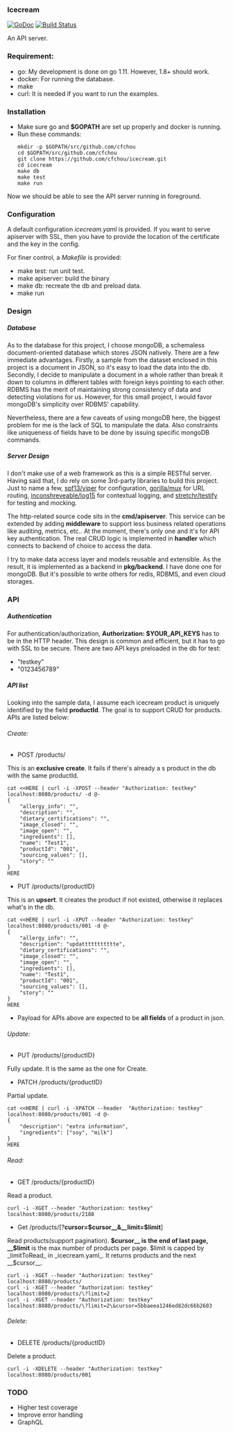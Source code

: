 ### Icecream
[![GoDoc](https://godoc.org/github.com/cfchou/icecream?status.svg)](https://godoc.org/github.com/cfchou/icecream)
[![Build Status](https://travis-ci.org/cfchou/icecream.png?branch=master)](https://travis-ci.org/cfchou/icecream)

An API server.

### Requirement:
- go: My development is done on go 1.11. However, 1.8+ should work.
- docker: For running the database.
- make 
- curl: It is needed if you want to run the examples.

### Installation

- Make sure go and __$GOPATH__ are set up properly and docker is running.
- Run these commands:
    ```
    mkdir -p $GOPATH/src/github.com/cfchou
    cd $GOPATH/src/github.com/cfchou
    git clone https://github.com/cfchou/icecream.git
    cd icecream
    make db
    make test
    make run
    ```
Now we should be able to see the API server running in foreground.


### Configuration

A default configuration _icecream.yaml_ is provided. If you want to serve apiserver with SSL, then you have to provide the location of the certificate and the key in the config. 

For finer control, a _Makefile_ is provided:
- make test: run unit test.
- make apiserver: build the binary 
- make db: recreate the db and preload data.
- make run


### Design

##### Database
As to the database for this project, I choose mongoDB, a schemaless document-oriented database which stores JSON natively. There are a few immediate advantages. Firstly, a sample from the dataset enclosed in this project is a document in JSON, so it's easy to load the data into the db. Secondly, I decide to manipulate a document in a whole rather than break it down to columns in different tables with foreign keys pointing to each other. RDBMS has the merit of maintaining strong consistency of data and detecting violations for us. However, for this small project, I would favor mongoDB's simplicity over RDBMS' capability.

Nevertheless, there are a few caveats of using mongoDB here, the biggest problem for me is the lack of SQL to manipulate the data. Also constraints like uniqueness of fields have to be done by issuing specific mongoDB commands.


##### Server Design
I don't make use of a web framework as this is a simple RESTful server. Having said that, I do rely on some 3rd-party libraries to build this project. Just to name a few, [spf13/viper](https://github.com/spf13/viper) for configuration, [gorilla/mux](http://www.gorillatoolkit.org/pkg/mux) for URL routing, [inconshreveable/log15](https://github.com/inconshreveable/log15) for contextual logging, and [stretchr/testify](https://github.com/stretchr/testify) for testing and mocking.

The http-related source code sits in the __cmd/apiserver__. This service can be extended by adding __middleware__ to support less business related operations like auditing, metrics, etc.. At the moment, there's only one and it's for API key authentication. The real CRUD logic is implemented in __handler__ which connects to backend of choice to access the data.

I try to make data access layer and models reusable and extensible. As the result, it is implemented as a backend in __pkg/backend__. I have done one for mongoDB. But it's possible to write others for redis, RDBMS, and even cloud storages.


### API

##### Authentication
For authentication/authorization, __Authorization: $YOUR_API_KEYS__ has to be in the HTTP header. This design is common and efficient, but it has to go with SSL to be secure. There are two API keys preloaded in the db for test:

- "testkey"
- "0123456789"


##### API list
Looking into the sample data, I assume each icecream product is uniquely identified by the field __productId__.
The goal is to support CRUD for products. APIs are listed below:


###### Create:
* POST /products/
    
This is an __exclusive create__. It fails if there's already a s product in the db with the same productId.
```
cat <<HERE | curl -i -XPOST --header "Authorization: testkey" localhost:8080/products/ -d @-
{
    "allergy_info": "",
    "description": "",
    "dietary_certifications": "",
    "image_closed": "",
    "image_open": "",
    "ingredients": [],
    "name": "Test1",
    "productId": "001",
    "sourcing_values": [],
    "story": ""
}
HERE
```

* PUT /products/{productID}
    
This is an __upsert__. It creates the product if not existed, otherwise it replaces what's in the db.
```
cat <<HERE | curl -i -XPUT --header "Authorization: testkey" localhost:8080/products/001 -d @-
{
    "allergy_info": "",
    "description": "updattttttttttte",
    "dietary_certifications": "",
    "image_closed": "",
    "image_open": "",
    "ingredients": [],
    "name": "Test1",
    "productId": "001",
    "sourcing_values": [],
    "story": ""
}
HERE
```

* Payload for APIs above are expected to be __all fields__ of a product in json.


###### Update:
* PUT /products/{productID}

Fully update. It is the same as the one for Create.


* PATCH /products/{productID}

Partial update.
```
cat <<HERE | curl -i -XPATCH --header  "Authorization: testkey" localhost:8080/products/001 -d @-
{
    "description": "extra information",
    "ingredients": ["soy", "milk"]
}
HERE
```


###### Read:
* GET /products/{productID}

Read a product.
```
curl -i -XGET --header "Authorization: testkey" localhost:8080/products/2188
```

* Get /products/\[?__cursor=$cursor__&__limit=$limit__\]

Read products(support pagination). __$cursor__ is the end of last page, __$limit__ is the max number of products per page. $limit is capped by _limitToRead_ in _icecream.yaml_. It returns products and the next __$cursor__.
```
curl -i -XGET --header "Authorization: testkey" localhost:8080/products/
curl -i -XGET --header "Authorization: testkey" localhost:8080/products/\?limit=2
curl -i -XGET --header "Authorization: testkey" localhost:8080/products/\?limit=2\&cursor=5bbaeea1246ed82dc66b2603
```


###### Delete:
* DELETE /products/{productID}

Delete a product.
```
curl -i -XDELETE --header "Authorization: testkey" localhost:8080/products/001
```


### TODO
- Higher test coverage
- Improve error handling
- GraphQL


